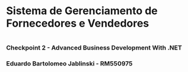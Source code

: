 <h1>Sistema de Gerenciamento de Fornecedores e Vendedores<h1>

<h3>Checkpoint 2 - Advanced Business Development With .NET<h3>

<h3>Eduardo Bartolomeo Jablinski - RM550975<h3>

